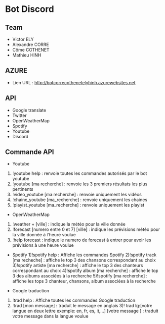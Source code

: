 # Bot Discord

## Team

- Victor ELY
- Alexandre CORRE
- Côme COTHENET
- Mathieu HINH

## AZURE

- Lien URL : http://botcorrecothenetelyhinh.azurewebsites.net

## API

- Google translate
- Twitter
- OpenWeatherMap
- Spotify
- Youtube
- Discord

## Commande API

- Youtube
1) !youtube help : renvoie toutes les commandes autorisés par le bot youtube
2) !youtube [ma recherche] : renvoie les 3 premiers résultats les plus pertinents
3) !video_youtube [ma recherche] : renvoie uniquement les vidéos
4) !chaine_youtube [ma_recherche] : renvoie uniquement les chaines
5) !playist_youtube [ma_recherche] : renvoie uniquement les playist

- OpenWeatherMap
1) !weather + [ville] : indique la météo pour la ville donnée
2) !forecast [numero entre 0 et 7] [ville] : indique les prévisions météo pour la ville donnée à l'heure voulue
3) !help forecast : indique le numero de forecast à entrer pour avoir les prévisions à une heure voulue

- Spotify
1)!spotify help : Affiche les commandes Spotify
2)!spotify track [ma recheche] : affiche le top 3 des chansons correspondant au choix
3)!spotify artiste [ma recherche] : affiche le top 3 des chanteurs correspondant au choix
4)!spotify album [ma recherche] : affiche le top 3 des albums associées à la recherche
5)!spotify [ma recherche] : affiche les tops 3 chanteur, chansons, album associées à la recherche

- Google traduction
1) !trad help : Affiche toutes les commandes Google traduction
2) !trad [mon message] : traduit le message en anglais
3)! trad lg:[votre langue en deux lettre exemple: en, fr, es, it,...] [votre message ] : traduit votre message dans la langue voulue
